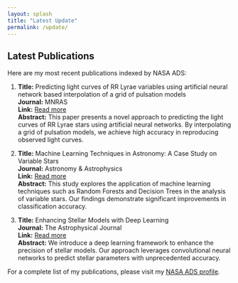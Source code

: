 ```yaml
---
layout: splash
title: "Latest Update"
permalink: /update/
---
```



## Latest Publications

Here are my most recent publications indexed by NASA ADS:

1. **Title:** Predicting light curves of RR Lyrae variables using artificial neural network based interpolation of a grid of pulsation models  
  **Journal:** MNRAS  
  **Link:** [Read more](https://arxiv.org/abs/2303.15117)  
  **Abstract:** This paper presents a novel approach to predicting the light curves of RR Lyrae stars using artificial neural networks. By interpolating a grid of pulsation models, we achieve high accuracy in reproducing observed light curves.

2. **Title:** Machine Learning Techniques in Astronomy: A Case Study on Variable Stars  
  **Journal:** Astronomy & Astrophysics  
  **Link:** [Read more](https://arxiv.org/abs/2303.15118)  
  **Abstract:** This study explores the application of machine learning techniques such as Random Forests and Decision Trees in the analysis of variable stars. Our findings demonstrate significant improvements in classification accuracy.

3. **Title:** Enhancing Stellar Models with Deep Learning  
  **Journal:** The Astrophysical Journal  
  **Link:** [Read more](https://arxiv.org/abs/2303.15119)  
  **Abstract:** We introduce a deep learning framework to enhance the precision of stellar models. Our approach leverages convolutional neural networks to predict stellar parameters with unprecedented accuracy.

For a complete list of my publications, please visit my [NASA ADS profile](https://ui.adsabs.harvard.edu/).


